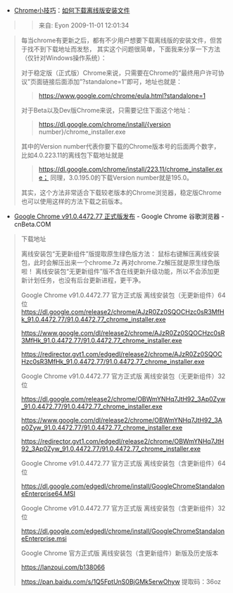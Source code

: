 - [Chrome小技巧](http://www.chromi.org/archives/1646 )：[如何下载离线版安装文件](https://www.douban.com/group/topic/8513394/)
>>  来自: Eyon 2009-11-01 12:01:34

> 每当chrome有更新之后，都有不少用户想要下载离线版的安装文件，但苦于找不到下载地址而发愁，
> 其实这个问题很简单，下面我来分享一下方法（仅针对Windows操作系统）： 
>
> 对于稳定版（正式版）Chrome来说，只需要在Chrome的“最终用户许可协议”页面链接后面添加”?standalone=1″即可，地址也就是： 
>
>>  https://www.google.com/chrome/eula.html?standalone=1 
>
> 对于Beta以及Dev版Chrome来说，只需要记住下面这个地址： 
> 
>>  https://dl.google.com/chrome/install/{version number}/chrome_installer.exe 
> 
> 其中的Version number代表你要下载的Chrome版本号的后面两个数字，
> 比如4.0.223.11的离线包下载地址就是 
>>  https://dl.google.com/chrome/install/223.11/chrome_installer.exe；
> 同理，3.0.195.0的下载Version number就是195.0。
> 
> 其实，这个方法非常适合下载较老版本的Chrome浏览器，稳定版Chrome也可以使用这样的方法下载之前版本。

- [Google Chrome v91.0.4472.77 正式版发布](https://www.cnbeta.com/articles/soft/1132649.htm) - Google Chrome 谷歌浏览器 - cnBeta.COM

> 下载地址
> 
> 离线安装包“无更新组件”版提取原生绿色版方法：
> 鼠标右键解压离线安装包，此时会解压出来一个chrome.7z
> 再对chrome.7z解压就是原生绿色版啦！
> 离线安装包“无更新组件”版不含在线更新升级功能，所以不会添加更新计划任务，也没有后台更新进程，更干净。
> 
> Google Chrome v91.0.4472.77 官方正式版 离线安装包（无更新组件）64位
> https://dl.google.com/release2/chrome/AJzR0Zz0SQOCHzc0sR3MfHk_91.0.4472.77/91.0.4472.77_chrome_installer.exe
> 
> https://www.google.com/dl/release2/chrome/AJzR0Zz0SQOCHzc0sR3MfHk_91.0.4472.77/91.0.4472.77_chrome_installer.exe
> 
> https://redirector.gvt1.com/edgedl/release2/chrome/AJzR0Zz0SQOCHzc0sR3MfHk_91.0.4472.77/91.0.4472.77_chrome_installer.exe
> 
> 
> Google Chrome v91.0.4472.77 官方正式版 离线安装包（无更新组件）32位
> 
> https://dl.google.com/release2/chrome/OBWmYNHq7JtH92_3Ap0Zyw_91.0.4472.77/91.0.4472.77_chrome_installer.exe
> 
> https://www.google.com/dl/release2/chrome/OBWmYNHq7JtH92_3Ap0Zyw_91.0.4472.77/91.0.4472.77_chrome_installer.exe
> 
> https://redirector.gvt1.com/edgedl/release2/chrome/OBWmYNHq7JtH92_3Ap0Zyw_91.0.4472.77/91.0.4472.77_chrome_installer.exe
> 
> 
> Google Chrome v91.0.4472.77 官方正式版 离线安装包（含更新组件）64位
> 
> https://dl.google.com/edgedl/chrome/install/GoogleChromeStandaloneEnterprise64.MSI
> 
> Google Chrome v91.0.4472.77 官方正式版 离线安装包（含更新组件）32位
> 
> https://dl.google.com/edgedl/chrome/install/GoogleChromeStandaloneEnterprise.msi
> 
> Google Chrome 官方正式版 离线安装包（含更新组件）新版及历史版本
> 
> https://lanzoui.com/b138066
> 
> https://pan.baidu.com/s/1Q5FptUnS0BjGMk5erwOhyw 提取码：36oz
